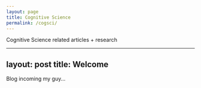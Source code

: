 ```yaml
---
layout: page
title: Cognitive Science
permalink: /cogsci/
---
```

Cognitive Science related articles + research

---
layout: post
title: Welcome
---

Blog incoming my guy...

